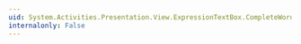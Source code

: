 ```yaml
---
uid: System.Activities.Presentation.View.ExpressionTextBox.CompleteWordCommand
internalonly: False
---
```

